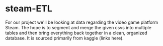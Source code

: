 # steam-ETL

For our project we'll be looking at data regarding the video game platform Steam. The hope is to segment and merge the given csvs into multiple tables and then bring everything back together in a clean, organized database. It is sourced primarily from kaggle (links here).